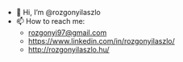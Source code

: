 - 👋 Hi, I’m @rozgonyilaszlo
- 📫 How to reach me:
  - rozgonyi97@gmail.com
  - https://www.linkedin.com/in/rozgonyilaszlo/
  - http://rozgonyilaszlo.hu/

<!---
rozgonyilaszlo/rozgonyilaszlo is a ✨ special ✨ repository because its `README.md` (this file) appears on your GitHub profile.
You can click the Preview link to take a look at your changes.
--->
